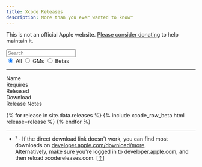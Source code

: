 ```yaml
---
title: Xcode Releases
description: More than you ever wanted to know™
---
```


<script type="text/javascript">
{% include xcodereleases.js %}
</script>

This is not an official Apple website. [Please consider donating](https://paypal.me/XcodeReleases) to help maintain it.

<div id="search-beta">
  <input type="search" id="filter-text" oninput="filter()" placeholder="Search"/>
  <br />
  <input type="radio" name="filter-release" id="filter-all" value="" checked  onchange="filter()" />
  <label for="filter-all">All</label>
  
  <input type="radio" name="filter-release" id="filter-gm" value="gm" onchange="filter()" />
  <label for="filter-gm">GMs</label>
  
  <input type="radio" name="filter-release" id="filter-beta" value="beta" onchange="filter()" />
  <label for="filter-beta">Betas</label>
</div>

---
  
<div class="column-wrapper">
  <div class="column header">Name</div>
  <div class="column header">Requires</div>
  <div class="column header">Released</div>
  <div class="column header">Download</div>
  <div class="column header">Release Notes</div>
</div>
  
{% for release in site.data.releases %}
  {% include xcode_row_beta.html release=release %}
{% endfor %}

---

<ul>
  <li><a name="fn1"></a>¹ - If the direct download link doesn't work, you can find most downloads on <a href="https://developer.apple.com/download/more">developer.apple.com/download/more</a>.<br />Alternatively, make sure you're logged in to developer.apple.com, and then reload xcodereleases.com. <a href="#ret-fn1">[↑]</a></li>
</ul>
